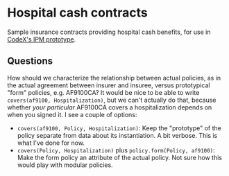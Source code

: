 # Hospital cash contracts

Sample insurance contracts providing hospital cash benefits, for use in [CodeX's IPM prototype](http://insurance.stanford.edu/insurance/hospitalcash/).

## Questions

How should we characterize the relationship between actual policies, as in the actual agreement between insurer and insuree, versus prototypical "form" policies, e.g. AF9100CA? It would be nice to be able to write `covers(af9100, Hospitalization)`, but we can't actually do that, because whether *your particular* AF9100CA covers a hospitalization depends on when you signed it. I see a couple of options:
- `covers(af9100, Policy, Hospitalization)`: Keep the "prototype" of the policy separate from data about its instantiation. A bit verbose. This is what I've done for now.
- `covers(Policy, Hospitalization)` plus `policy.form(Policy, af9100)`: Make the form policy an attribute of the actual policy. Not sure how this would play with modular policies.